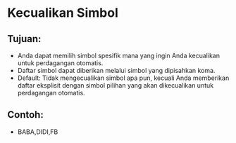 # **Kecualikan Simbol**

## Tujuan:

- Anda dapat memilih simbol spesifik mana yang ingin Anda kecualikan untuk perdagangan otomatis.
- Daftar simbol dapat diberikan melalui simbol yang dipisahkan koma.
- Default: Tidak mengecualikan simbol apa pun, kecuali Anda memberikan daftar eksplisit dengan simbol pilihan yang akan dikecualikan untuk perdagangan otomatis.

## Contoh:

- BABA,DIDI,FB